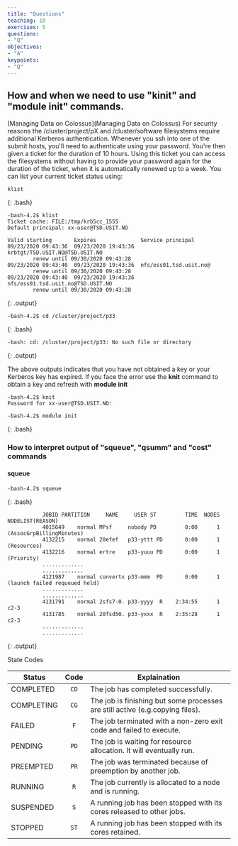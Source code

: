 ```yaml
---
title: "Questions"
teaching: 10
exercises: 5
questions:
- "Q"
objectives:
- "A"
keypoints:
- "Q"
---
```



##  How and when we need to use "kinit" and "module init" commands.  

[Managing Data on Colossus](Managing Data on Colossus)
For security reasons the /cluster/project/pX and /cluster/software filesystems require additional
Kerberos authentication. Whenever you ssh into one of the submit hosts, you'll need to authenticate
using your password. You're then given a ticket for the duration of 10 hours. Using this ticket
you can access the filesystems without having to provide your password again for the duration
of the ticket, when it is automatically renewed up to a week. You can list your current ticket
status using:

```
klist

```
{: .bash}


```
-bash-4.2$ klist
Ticket cache: FILE:/tmp/krb5cc_1555
Default principal: xx-user@TSD.USIT.NO

Valid starting       Expires              Service principal
09/23/2020 09:43:36  09/23/2020 19:43:36  krbtgt/TSD.USIT.NO@TSD.USIT.NO
        renew until 09/30/2020 09:43:28
09/23/2020 09:43:40  09/23/2020 19:43:36  nfs/ess01.tsd.usit.no@
        renew until 09/30/2020 09:43:28
09/23/2020 09:43:40  09/23/2020 19:43:36  nfs/ess01.tsd.usit.no@TSD.USIT.NO
        renew until 09/30/2020 09:43:28

```
{: .output}


```
-bash-4.2$ cd /cluster/project/p33

```
{: .bash}


```
-bash: cd: /cluster/project/p33: No such file or directory

```
{: .output}

The above outputs indicates that you have not obtained a key or your Kerberos key has expired.
If you face the error use the **knit** command to obtain a key and refresh with **module init**

```
-bash-4.2$ knit
Password for xx-user@TSD.USIT.NO:

-bash-4.2$ module init

```
{: .bash}


### How to interpret output of "squeue", "qsumm" and "cost" commands

#### squeue

```
-bash-4.2$ squeue

```
{: .bash}


```
           JOBID PARTITION     NAME     USER ST         TIME  NODES NODELIST(REASON)
           4015649    normal MPsf     nobody PD         0:00      1 (AssocGrpBillingMinutes)
           4132215    normal 20efef   p33-yttt PD       0:00      1 (Resources)
           4132216    normal ertre    p33-yuuu PD       0:00      1 (Priority)
           .............
           .............
           4121987    normal convertx p33-mmm  PD       0:00      1 (launch failed requeued held)
           .............
           .............
           4131791    normal 2sfs7-0. p33-yyyy  R    2:34:55      1 c2-3
           4131785    normal 20fsd50. p33-yxxx  R    2:35:28      1 c2-3
           .............
           .............

```
{: .output}


State Codes

| Status        | Code  | Explaination                                                                  |
| ------------- | :---: | ----------------------------------------------------------------------        |
| COMPLETED	| `CD`	| The job has completed successfully.                                           |
| COMPLETING	| `CG`	| The job is finishing but some processes are still active (e.g.copying files). |
| FAILED	| `F`	| The job terminated with a non-zero exit code and failed to execute.           |
| PENDING	| `PD`	| The job is waiting for resource allocation. It will eventually run.           |
| PREEMPTED	| `PR`	| The job was terminated because of preemption by another job.                  |
| RUNNING	| `R`	| The job currently is allocated to a node and is running.                      |
| SUSPENDED	| `S`	| A running job has been stopped with its cores released to other jobs.         |
| STOPPED	| `ST`	| A running job has been stopped with its cores retained.                       |
